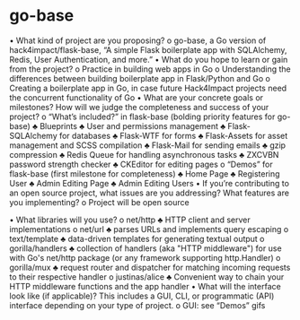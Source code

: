 # go-base
•	What kind of project are you proposing?
o	go-base, a Go version of hack4impact/flask-base, “A simple Flask boilerplate app with SQLAlchemy, Redis, User Authentication, and more.”
•	What do you hope to learn or gain from the project?
o	Practice in building web apps in Go
o	Understanding the differences between building boilerplate app in Flask/Python and Go 
o	Creating a boilerplate app in Go, in case future Hack4Impact projects need the concurrent functionality of Go
•	What are your concrete goals or milestones? How will we judge the completeness and success of your project?
o	“What’s included?” in flask-base (bolding priority features for go-base)
♣	Blueprints
♣	User and permissions management
♣	Flask-SQLAlchemy for databases
♣	Flask-WTF for forms
♣	Flask-Assets for asset management and SCSS compilation
♣	Flask-Mail for sending emails
♣	gzip compression
♣	Redis Queue for handling asynchronous tasks
♣	ZXCVBN password strength checker
♣	CKEditor for editing pages
o	“Demos” for flask-base (first milestone for completeness)
♣	Home Page
♣	Registering User
♣	Admin Editing Page
♣	Admin Editing Users
•	If you’re contributing to an open source project, what issues are you addressing? What features are you implementing?
o	Project will be open source

•	What libraries will you use?
o	net/http
♣	HTTP client and server implementations
o	net/url
♣	parses URLs and implements query escaping
o	text/template
♣	data-driven templates for generating textual output
o	gorilla/handlers
♣	collection of handlers (aka "HTTP middleware") for use with Go's net/http package (or any framework supporting http.Handler)
o	gorilla/mux
♣	request router and dispatcher for matching incoming requests to their respective handler
o	justinas/alice
♣	Convenient way to chain your HTTP middleware functions and the app handler
•	What will the interface look like (if applicable)? This includes a GUI, CLI, or programmatic (API) interface depending on your type of project.
o	GUI: see “Demos” gifs 

